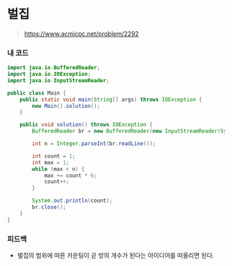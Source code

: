 # 벌집

> https://www.acmicpc.net/problem/2292

### 내 코드

```java
import java.io.BufferedReader;
import java.io.IOException;
import java.io.InputStreamReader;

public class Main {
    public static void main(String[] args) throws IOException {
        new Main().solution();
    }

    public void solution() throws IOException {
        BufferedReader br = new BufferedReader(new InputStreamReader(System.in));

        int n = Integer.parseInt(br.readLine());

        int count = 1;
        int max = 1;
        while (max < n) {
            max += count * 6;
            count++;
        }

        System.out.println(count);
        br.close();
    }
}
```

### 피드백

- 벌집의 범위에 따른 카운팅이 곧 방의 개수가 된다는 아이디어를 떠올리면 된다.